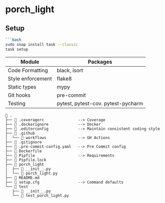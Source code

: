 # porch_light

## Setup

```sh
```bash
sudo snap install task --classic
task setup
```

Module              | Packages
-|-
Code Formatting     | black, isort
Style enforcement   | flake8
Static types        | mypy
Git hooks           | pre-commit
Testing             | pytest, pytest-cov. pytest-pycharm

```text
 .
├──  .coveragerc               --> Coverage
├──  .dockerignore             --> Docker
├──  .editorconfig             --> Maintain consistent coding style
├──  .github
│  └──  workflows              --> GH Actions
├──  .gitignore
├──  .pre-commit-config.yaml   --> Pre Commit config
├──  Dockerfile
├──  Pipfile                   --> Requirements
├──  Pipfile.lock
├──  porch_light
│  ├──  __init__.py
│  └──  porch_light.py
├──  README.md
├──  setup.cfg                 --> Command defaults
└──  test
   ├──  __init__.py
   └──  test_porch_light.py
```
